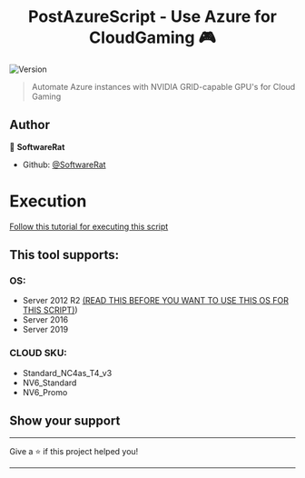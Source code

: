 <h1 align="center">PostAzureScript - Use Azure for CloudGaming 🎮</h1>
<p>
  <img alt="Version" src="https://img.shields.io/badge/version-1.0-blue.svg?cacheSeconds=2592000"/>
  </a>
</p>

> Automate Azure instances with NVIDIA GRID-capable GPU's for Cloud Gaming

## Author

👤 **SoftwareRat**

* Github: [@SoftwareRat](https://github.com/SoftwareRat)

# Execution
[Follow this tutorial for executing this script](https://github.com/SoftwareRat/PostAzureScript/wiki/Execute-script)

## This tool supports:
### OS:
- Server 2012 R2 [(READ THIS BEFORE YOU WANT TO USE THIS OS FOR THIS SCRIPT)](https://github.com/SoftwareRat/PostAzureScript/wiki/Server2012WAR))
- Server 2016
- Server 2019

### CLOUD SKU: 
- Standard_NC4as_T4_v3
- NV6_Standard
- NV6_Promo

## Show your support
***
Give a ⭐️ if this project helped you!
***
